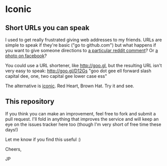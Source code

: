 Iconic
======

Short URLs you can speak
------------------------

I used to get really frustrated giving web addresses to my friends. URLs are simple to speak if they're basic ("go to github.com") but what happens if you want to give someone directions to [a particular reddit comment](http://www.reddit.com/r/funny/comments/8y8q0/metacomment_at_wendys_pic/c0ata9z)? Or [a photo on facebook](https://fbcdn-sphotos-b-a.akamaihd.net/hphotos-ak-ash4/294337_10100261762449729_4289154_n.jpg)?

You could use a URL shortener, like http://goo.gl, but the resulting URL isn't very easy to speak: http://goo.gl/D12Gs "goo dot gee ell forward slash capital dee, one, two capital gee lower case ess"

The alternative is [iconic](http://iconic.im). Red Heart, Brown Hat. Try it and see.

This repository
---------------

If you think you can make an improvement, feel free to fork and submit a pull request. I'll fold in anything that improves the service and will keep an eye on the issues tracker here too (though I'm very short of free time these days!)

Let me know if you find this useful :)

Cheers,

JP